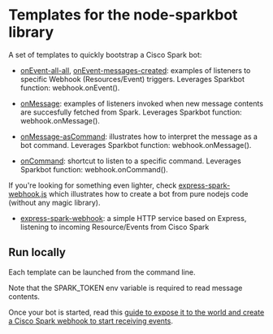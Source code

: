 # Templates for the node-sparkbot library

A set of templates to quickly bootstrap a Cisco Spark bot:

- [onEvent-all-all](onEvent-all-all.js), [onEvent-messages-created](onEvent-messages-created.js): examples of listeners to specific Webhook (Resources/Event) triggers. Leverages Sparkbot function: webhook.onEvent().

- [onMessage](onMessage.js): examples of listeners invoked when new message contents are succesfully fetched from Spark. Leverages Sparkbot function: webhook.onMessage(). 

- [onMessage-asCommand](onMessage-asCommand.js): illustrates how to interpret the message as a bot command. Leverages Sparkbot function: webhook.onMessage().

- [onCommand](onCommand.js): shortcut to listen to a specific command. Leverages Sparkbot function: webhook.onCommand().


If you're looking for something even lighter, check [express-spark-webhook.js](express-spark-webhook.js) which illustrates how to create a bot from pure nodejs code (without any magic library).

- [express-spark-webhook](express-spark-webhook.js): a simple HTTP service based on Express, listening to incoming Resource/Events from Cisco Spark


## Run locally

Each template can be launched from the command line.

Note that the SPARK_TOKEN env variable is required to read message contents.

Once your bot is started, read this [guide to expose it to the world and create a Cisco Spark webhook to start receiving events](../docs/README.md).



 